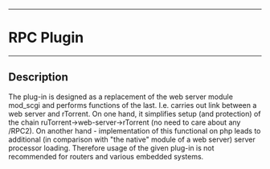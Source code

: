 
---

# RPC Plugin #

---


## Description ##

The plug-in is designed as a replacement of the web server module mod\_scgi and performs functions of the last. I.e. carries out link between a web server and rTorrent. On one hand, it simplifies setup (and protection) of the chain ruTorrent->web-server->rTorrent (no need to care about any /RPC2). On another hand - implementation of this functional on php leads to additional (in comparison with "the native" module of a web server) server processor loading. Therefore usage of the given plug-in is not recommended for routers and various embedded systems.